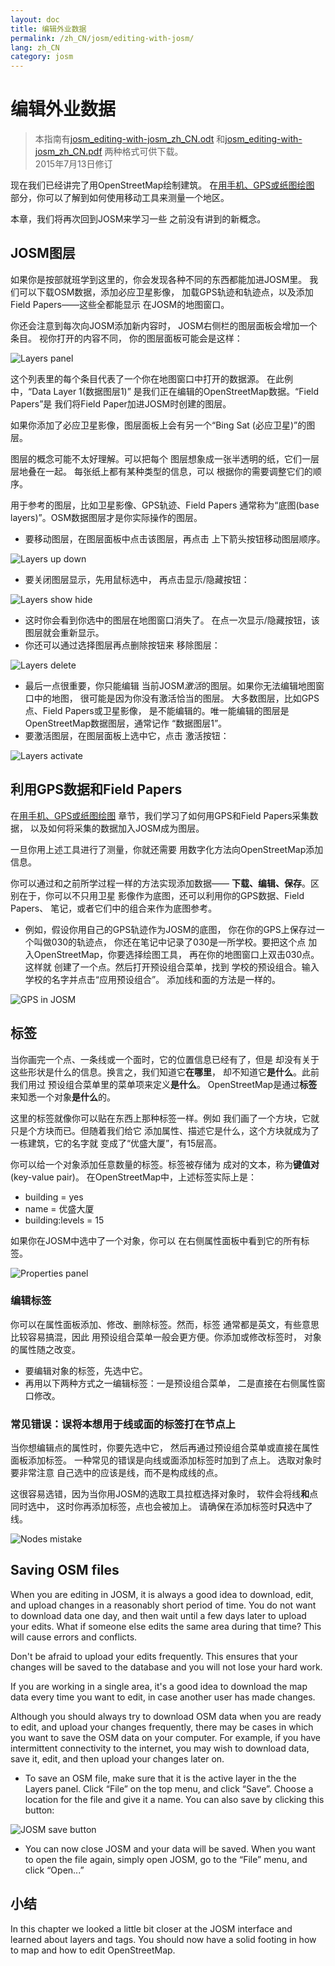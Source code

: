 ```yaml
---
layout: doc
title: 编辑外业数据
permalink: /zh_CN/josm/editing-with-josm/
lang: zh_CN
category: josm
---
```


编辑外业数据
==================

> 本指南有[josm_editing-with-josm_zh_CN.odt](/files/josm_editing-with-josm_zh_CN.odt) 和[josm_editing-with-josm_zh_CN.pdf](/files/josm_editing-with-josm_zh_CN.pdf) 两种格式可供下载。  
> 2015年7月13日修订  

现在我们已经讲完了用OpenStreetMap绘制建筑。
在[用手机、GPS或纸图绘图](/zh/mobile-mapping) 部分，你可以了解到如何使用移动工具来测量一个地区。  

本章，我们将再次回到JOSM来学习一些
之前没有讲到的新概念。

JOSM图层
-----------
如果你是按部就班学到这里的，你会发现各种不同的东西都能加进JOSM里。
我们可以下载OSM数据，添加必应卫星影像，
加载GPS轨迹和轨迹点，以及添加Field Papers——这些全都能显示
在JOSM的地图窗口。

你还会注意到每次向JOSM添加新内容时，
JOSM右侧栏的图层面板会增加一个条目。 视你打开的内容不同，
你的图层面板可能会是这样：

![Layers panel][]

这个列表里的每个条目代表了一个你在地图窗口中打开的数据源。
在此例中，“Data Layer 1(数据图层1)”
是我们正在编辑的OpenStreetMap数据。“Field Papers”是
我们将Field Paper加进JOSM时创建的图层。

如果你添加了必应卫星影像，图层面板上会有另一个“Bing Sat (必应卫星)”的图层。

图层的概念可能不太好理解。可以把每个
图层想象成一张半透明的纸，它们一层层地叠在一起。
每张纸上都有某种类型的信息，可以
根据你的需要调整它们的顺序。

用于参考的图层，比如卫星影像、GPS轨迹、Field Papers
通常称为“底图(base layers)”。OSM数据图层才是你实际操作的图层。

- 要移动图层，在图层面板中点击该图层，再点击
    上下箭头按钮移动图层顺序。

![Layers up down][]

- 要关闭图层显示，先用鼠标选中，
    再点击显示/隐藏按钮：

![Layers show hide][]

- 这时你会看到你选中的图层在地图窗口消失了。
    在点一次显示/隐藏按钮，该图层就会重新显示。
- 你还可以通过选择图层再点删除按钮来
    移除图层：

![Layers delete][]

- 最后一点很重要，你只能编辑
    当前JOSM*激活*的图层。如果你无法编辑地图窗口中的地图，
    很可能是因为你没有激活恰当的图层。
    大多数图层，比如GPS点、Field Papers或卫星影像，
    是不能编辑的。唯一能编辑的图层是
    OpenStreetMap数据图层，通常记作
    “数据图层1”。
- 要激活图层，在图层面板上选中它，点击
    激活按钮：

![Layers activate][]


利用GPS数据和Field Papers
-------------------------------
在[用手机、GPS或纸图绘图](/zh_CN/mobile-mapping/) 章节，我们学习了如何用GPS和Field Papers采集数据，
以及如何将采集的数据加入JOSM成为图层。

一旦你用上述工具进行了测量，你就还需要
用数字化方法向OpenStreetMap添加信息。

你可以通过和之前所学过程一样的方法实现添加数据——
**下载、编辑、保存**。区别在于，你可以不只用卫星
影像作为底图，还可以利用你的GPS数据、Field Papers、
笔记，或者它们中的组合来作为底图参考。

- 例如，假设你用自己的GPS轨迹作为JOSM的底图，
    你在你的GPS上保存过一个叫做030的轨迹点，
    你还在笔记中记录了030是一所学校。要把这个点
    加入OpenStreetMap，你要选择绘图工具，
    再在你的地图窗口上双击030点。这样就
    创建了一个点。然后打开预设组合菜单，找到
    学校的预设组合。输入学校的名字并点击“应用预设组合”。
    添加线和面的方法是一样的。

![GPS in JOSM][]

标签
----
当你画完一个点、一条线或一个面时，它的位置信息已经有了，但是
却没有关于这些形状是什么的信息。换言之，我们知道它**在哪里**，
却不知道它**是什么**。此前我们用过
预设组合菜单里的菜单项来定义**是什么**。
OpenStreetMap是通过**标签**来知悉一个对象**是什么**的。

这里的标签就像你可以贴在东西上那种标签一样。例如
我们画了一个方块，它就只是个方块而已。但随着我们给它
添加属性、描述它是什么，这个方块就成为了一栋建筑，它的名字就
变成了“优盛大厦”，有15层高。

你可以给一个对象添加任意数量的标签。标签被存储为
成对的文本，称为**键值对**(key-value pair)。
在OpenStreetMap中，上述标签实际上是：

- building = yes
- name = 优盛大厦
- building:levels = 15

如果你在JOSM中选中了一个对象，你可以
在右侧属性面板中看到它的所有标签。

![Properties panel][]

### 编辑标签
你可以在属性面板添加、修改、删除标签。然而，标签
通常都是英文，有些意思比较容易搞混，因此
用预设组合菜单一般会更方便。你添加或修改标签时，
对象的属性随之改变。

- 要编辑对象的标签，先选中它。
- 再用以下两种方式之一编辑标签：一是预设组合菜单，
    二是直接在右侧属性窗口修改。 

### 常见错误：误将本想用于线或面的标签打在节点上
当你想编辑点的属性时，你要先选中它，
然后再通过预设组合菜单或直接在属性面板添加标签。
一种常见的错误是向线或面添加标签时加到了点上。
选取对象时要非常注意
自己选中的应该是线，而不是构成线的点。

这很容易选错，因为当你用JOSM的选取工具拉框选择对象时，
软件会将线**和**点同时选中，
这时你再添加标签，点也会被加上。
请确保在添加标签时**只**选中了
线。

![Nodes mistake][]

Saving OSM files
----------------
When you are editing in JOSM, it is always a good idea to download, edit, and
upload changes in a reasonably short period of time. You do not want to download
data one day, and then wait until a few days later to upload your edits. What if
someone else edits the same area during that time? This will cause errors and conflicts.

Don't be afraid to upload your edits frequently. This ensures that your changes will
be saved to the database and you will not lose your hard work.

If you are working in a single area, it's a good idea to download the map data
every time you want to edit, in case another user has made changes.

Although you should always try to download OSM data when you are ready to edit,
and upload your changes frequently, there may be cases in which you want to save
the OSM data on your computer. For example, if you have intermittent connectivity
to the internet, you may wish to download data, save it, edit, and then upload your
changes later on.

-  To save an OSM file, make sure that it is the active layer in the
    the Layers panel. Click “File” on the top menu, and click “Save”.
    Choose a location for the file and give it a name. You can also save
    by clicking this button:

![JOSM save button][]

-  You can now close JOSM and your data will be saved. When you want to
    open the file again, simply open JOSM, go to the “File” menu, and
    click “Open...”

小结
-------
In this chapter we looked a little bit closer at the JOSM interface and learned
about layers and tags. You should now have a solid footing in how to map and how
to edit OpenStreetMap.


[Layers panel]: /images/josm/josm_layers-panel.png
[Layers up down]: /images/josm/josm_layers-panel-up-down.png
[Layers show hide]: /images/josm/josm_layers-panel-show-hide.png
[Layers delete]: /images/josm/josm_layers-panel-delete.png
[Layers activate]: /images/josm/josm_layers-panel-activate.png
[GPS in JOSM]: /images/josm/josm_gps-layer.png
[Properties panel]: /images/josm/josm_properties-panel.png
[Nodes mistake]: /images/josm/josm_nodes-selected-mistake.png
[JOSM save button]: /images/josm/josm_save-button.png